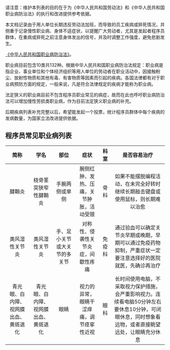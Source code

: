 请注意：维护本列表的目的在于为《中华人民共和国劳动法》和《中华人民共和国职业病防治法》的执行和改进提供参考依据。

本文档记录由于用人单位长期违反劳动法加班，而导致的员工疾病或猝死情况，并侧重于记录慢性职业病、身体不适症状，以提醒广大劳动者，尤其是发起者程序员群体，在重病或猝死之前注意身体发出的信号，并及时调整工作强度，避免悲剧发生。

[《中华人民共和国职业病防治法》](http://www.npc.gov.cn/npc/xinwen/2017-11/28/content_2032715.htm)。

职业病目前包含10类共132种。根据中华人民共和国职业病防治法规定：职业病是指企业、事业单位和个体经济组织等用人单位的劳动者在职业活动中，因接触粉尘、放射性物质和其他有毒、有害物质等因素而引起的疾病。各国法律都有对于职业病预防方面的规定，一般来说，凡是符合法律规定的疾病才能称为职业病。

法定狭义的职业病目前不包含程序员职业常见的病症，故而在此也呼吁职业病防治法可以增加慢性劳损类职业病，作为目前法定狭义职业病的补充。

后期疾病列表补充完整以后，希望能发起一个投票，统计程序员群体中每个疾病的发病数量，为国家立法改进提供依据。

程序员常见职业病列表
---
|简称|学名|部位|症状|科室|是否容易治疗|
|:---:|:---:|:---:|:---:|:---:|:---:|
|腱鞘炎|桡骨茎突狭窄性腱鞘炎|手腕两侧或单侧|腕侧红肿、发热、压痛，关节肿胀，活动受限|骨科|如果不能摆脱编程活动，在未完全好转时继续长期敲击键盘或使用鼠标，则长期难以治愈|
|类风湿性关节炎|类风湿性关节炎|手、足小关节或大关节的多关节|对称性、侵袭性关节炎症，间歇性疼痛|免疫科|通过验血可以确定关节炎早期或晚期，早期可以通过免疫药物抑制，严重症状一定要注意选择好的医院就医，先确诊再治疗|
|青光眼、白内障、视网膜出血、黄斑退化|青光眼、白内障、视网膜出血、黄斑退化|眼睛|视力的异常，眼睛干涩痒痛，调节痉挛性近视|眼科|长时间使用电脑，不采取视力保护措施，会严重影响视力。连续看电脑50分钟左右要休息10分钟，可闭眼休息，同时想象看远物，或者直接眺望远处，让眼睛充分休息|
